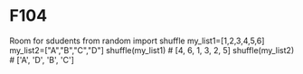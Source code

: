 # F104
Room for sdudents
from random import shuffle
my_list1=[1,2,3,4,5,6]
my_list2=["A","B","C","D"]
shuffle(my_list1) # [4, 6, 1, 3, 2, 5]
shuffle(my_list2) # ['A', 'D', 'B', 'C']
